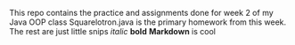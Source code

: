 This repo contains the practice and assignments done for week 2 of my Java OOP class
Squarelotron.java is the primary homework from this week. The rest are just little snips
*italic*
__bold__
**Markdown** is cool

